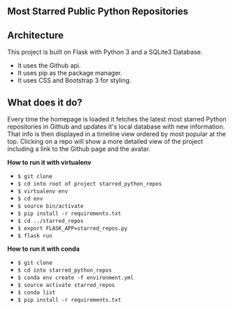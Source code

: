 **Most Starred Public Python Repositories**
-----


**Architecture**
---
This project is built on Flask with Python 3 and a SQLite3 Database.
  * It uses the Github api.
  * It uses pip as the package manager.
  * It uses CSS and Bootstrap 3 for styling.

**What does it do?**
---
Every time the homepage is loaded it fetches the latest most starred
Python repositories in Github and updates it's local database with new information. That info is then displayed in a timeline view ordered by
most popular at the top. Clicking on a repo will show a more detailed view
of the project including a link to the Github page and the avatar.

**How to run it with virtualenv**
* `$ git clone`
* `$ cd into root of project starred_python_repos`
* `$ virtualenv env`
* `$ cd env`
* `$ source bin/activate`
* `$ pip install -r requirements.txt`
* `$ cd ../starred_repos`
* `$ export FLASK_APP=starred_repos.py`
* `$ flask run`

**How to run it with conda**
* `$ git clone`
* `$ cd into starred_python_repos`
* `$ conda env create -f environment.yml`
* `$ source activate starred_repos`
* `$ conda list`
* `$ pip install -r requirements.txt`
